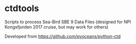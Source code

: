 # ctdtools
Scripts to process Sea-Bird SBE 9 Data Files (designed for NPI Kongsfjorden 2017 cruise, but may work for others)

Developed from https://github.com/pyoceans/python-ctd
